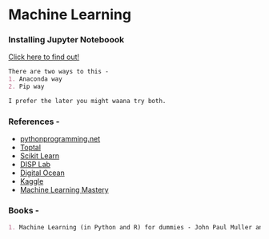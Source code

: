 # Machine Learning

### Installing Jupyter Noteboook
[Click here to find out!](https://jupyter.org/install.html)
```markdown
There are two ways to this - 
1. Anaconda way
2. Pip way

I prefer the later you might waana try both.
```

### References - 
* [pythonprogramming.net](https://pythonprogramming.net/machine-learning-tutorial-python-introduction/)
* [Toptal](https://www.toptal.com/machine-learning/machine-learning-theory-an-introductory-primer)
* [Scikit Learn](http://scikit-learn.org/stable/tutorial/basic/tutorial.html)
* [DISP Lab](http://disp.ee.ntu.edu.tw/~pujols/Machine%20Learning%20Tutorial.pdf)
* [Digital Ocean](https://www.digitalocean.com/community/tutorials/an-introduction-to-machine-learning)
* [Kaggle](https://www.kaggle.com/kanncaa1/machine-learning-tutorial-for-beginners)
* [Machine Learning Mastery](https://machinelearningmastery.com/machine-learning-in-python-step-by-step/)

### Books -  
```markdown
1. Machine Learning (in Python and R) for dummies - John Paul Muller and Luca Massaron
```

